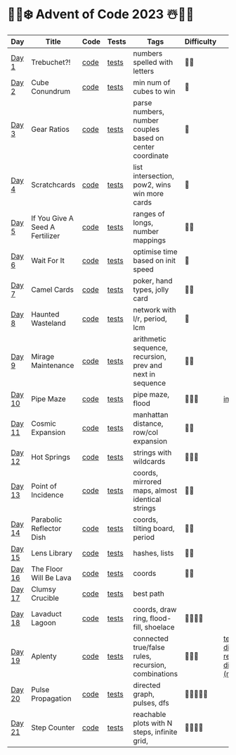 # 🎅🎄❄️ Advent of Code 2023 ☃️🎁🦌

| Day                                            | Title                           | Code                   | Tests                                                      | Tags                                                      | Difficulty     | Visual                                                                                                      |
|------------------------------------------------|---------------------------------|------------------------|------------------------------------------------------------|-----------------------------------------------------------|----------------|-------------------------------------------------------------------------------------------------------------|
| [Day 1](https://adventofcode.com/2023/day/1)   | Trebuchet?!                     | [code](day01/Day1.kt)  | [tests](../../../test/kotlin/aoc2023/day01/Day1KtTest.kt)  | numbers spelled with letters                              | 🍪🍪           |                                                                                                             |
| [Day 2](https://adventofcode.com/2023/day/2)   | Cube Conundrum                  | [code](day02/Day2.kt)  | [tests](../../../test/kotlin/aoc2023/day02/Day2KtTest.kt)  | min num of cubes to win                                   | 🍪️            |                                                                                                             |
| [Day 3](https://adventofcode.com/2023/day/3)   | Gear Ratios                     | [code](day03/Day3.kt)  | [tests](../../../test/kotlin/aoc2023/day03/Day3KtTest.kt)  | parse numbers, number couples based on center coordinate  | 🍪️            |                                                                                                             |
| [Day 4](https://adventofcode.com/2023/day/4)   | Scratchcards                    | [code](day04/Day4.kt)  | [tests](../../../test/kotlin/aoc2023/day04/Day4KtTest.kt)  | list intersection, pow2, wins win more cards              | 🍪             |                                                                                                             |
| [Day 5](https://adventofcode.com/2023/day/5)   | If You Give A Seed A Fertilizer | [code](day05/Day5.kt)  | [tests](../../../test/kotlin/aoc2023/day05/Day5KtTest.kt)  | ranges of longs, number mappings                          | 🍪🍪           |                                                                                                             |
| [Day 6](https://adventofcode.com/2023/day/6)   | Wait For It                     | [code](day06/Day6.kt)  | [tests](../../../test/kotlin/aoc2023/day06/Day6KtTest.kt)  | optimise time based on init speed                         | 🍪             |                                                                                                             |
| [Day 7](https://adventofcode.com/2023/day/7)   | Camel Cards                     | [code](day07/Day7.kt)  | [tests](../../../test/kotlin/aoc2023/day07/Day7KtTest.kt)  | poker, hand types, jolly card                             | 🍪🍪           |                                                                                                             |
| [Day 8](https://adventofcode.com/2023/day/8)   | Haunted Wasteland               | [code](day08/Day8.kt)  | [tests](../../../test/kotlin/aoc2023/day08/Day8KtTest.kt)  | network with l/r, period, lcm                             | 🍪             |                                                                                                             |
| [Day 9](https://adventofcode.com/2023/day/9)   | Mirage Maintenance              | [code](day09/Day9.kt)  | [tests](../../../test/kotlin/aoc2023/day09/Day9KtTest.kt)  | arithmetic sequence, recursion, prev and next in sequence | 🍪🍪           |                                                                                                             |
| [Day 10](https://adventofcode.com/2023/day/10) | Pipe Maze                       | [code](day10/Day10.kt) | [tests](../../../test/kotlin/aoc2023/day10/Day10KtTest.kt) | pipe maze, flood                                          | 🍪🍪🍪         | [image](day10/render/day10.webp)                                                                            |
| [Day 11](https://adventofcode.com/2023/day/11) | Cosmic Expansion                | [code](day11/Day11.kt) | [tests](../../../test/kotlin/aoc2023/day11/Day11KtTest.kt) | manhattan distance, row/col expansion                     | 🍪🍪           |                                                                                                             |
| [Day 12](https://adventofcode.com/2023/day/12) | Hot Springs                     | [code](day12/Day12.kt) | [tests](../../../test/kotlin/aoc2023/day12/Day12KtTest.kt) | strings with wildcards                                    | 🍪🍪🍪         |                                                                                                             |
| [Day 13](https://adventofcode.com/2023/day/13) | Point of Incidence              | [code](day13/Day13.kt) | [tests](../../../test/kotlin/aoc2023/day13/Day13KtTest.kt) | coords, mirrored maps, almost identical strings           | 🍪🍪️          |                                                                                                             |
| [Day 14](https://adventofcode.com/2023/day/14) | Parabolic Reflector Dish        | [code](day14/Day14.kt) | [tests](../../../test/kotlin/aoc2023/day14/Day14KtTest.kt) | coords, tilting board, period                             | 🍪🍪️          |                                                                                                             |
| [Day 15](https://adventofcode.com/2023/day/15) | Lens Library                    | [code](day15/Day15.kt) | [tests](../../../test/kotlin/aoc2023/day15/Day15KtTest.kt) | hashes, lists                                             | 🍪🍪️          |                                                                                                             |
| [Day 16](https://adventofcode.com/2023/day/16) | The Floor Will Be Lava          | [code](day16/Day16.kt) | [tests](../../../test/kotlin/aoc2023/day16/Day16KtTest.kt) | coords                                                    | 🍪🍪️          |                                                                                                             |
| [Day 17](https://adventofcode.com/2023/day/17) | Clumsy Crucible                 | [code](day17/Day17.kt) | [tests](../../../test/kotlin/aoc2023/day17/Day17KtTest.kt) | best path                                                 |                |                                                                                                             |
| [Day 18](https://adventofcode.com/2023/day/18) | Lavaduct Lagoon                 | [code](day18/Day18.kt) | [tests](../../../test/kotlin/aoc2023/day18/Day18KtTest.kt) | coords, draw ring, flood-fill, shoelace                   | 🍪🍪️🍪🍪      |                                                                                                             |
| [Day 19](https://adventofcode.com/2023/day/19) | Aplenty                         | [code](day19/Day19.kt) | [tests](../../../test/kotlin/aoc2023/day19/Day19KtTest.kt) | connected true/false rules, recursion, combinations       | 🍪🍪️🍪        | [test input diagram](day19/render/testInput.png) - [real input diagram (monstrous)](day19/render/input.png) |
| [Day 20](https://adventofcode.com/2023/day/20) | Pulse Propagation               | [code](day20/Day20.kt) | [tests](../../../test/kotlin/aoc2023/day20/Day20KtTest.kt) | directed graph, pulses, dfs                               | 🍪🍪️🍪️🍪️🍪️ |                                                                                                             |
| [Day 21](https://adventofcode.com/2023/day/21) | Step Counter                    | [code](day21/Day21.kt) | [tests](../../../test/kotlin/aoc2023/day21/Day21KtTest.kt) | reachable plots with N steps, infinite grid,              | 🍪🍪️🍪🍪️     |                                                                                                             |

[//]: # (| [Day 22]&#40;https://adventofcode.com/2023/day/22&#41; | Monkey Map               | [code]&#40;day22/Day22.kt&#41; | [tests]&#40;../../../test/kotlin/aoc2023/day22/Day22KtTest.kt&#41; | 2d map of a cube, move to sides    | 🍪🍪️🍪️    | <img src="day22/notes/day22.jpg" alt="Day 22 - meme" width="240"/>                                                                                                                                                                                                                                                                                                                         |)

[//]: # (| [Day 23]&#40;https://adventofcode.com/2023/day/23&#41; | Unstable Diffusion       | [code]&#40;day23/Day23.kt&#41; | [tests]&#40;../../../test/kotlin/aoc2023/day23/Day23KtTest.kt&#41; | coords, elfs moving NSWE           | 🍪🍪️🍪️    |                                                                                                                                                                                                                                                                                                                                                                                            |)

[//]: # (| [Day 24]&#40;https://adventofcode.com/2023/day/24&#41; | Blizzard Basin           | [code]&#40;day24/Day24.kt&#41; | [tests]&#40;../../../test/kotlin/aoc2023/day24/Day24KtTest.kt&#41; | blizzards moving, bfs              | 🍪🍪️🍪️    |                                                                                                                                                                                                                                                                                                                                                                                            |)

[//]: # (| [Day 25]&#40;https://adventofcode.com/2023/day/25&#41; | Full of Hot Air          | [code]&#40;day25/Day25.kt&#41; | [tests]&#40;../../../test/kotlin/aoc2023/day25/Day25KtTest.kt&#41; | Sea cucumbers moving linearly      | 🍪🍪️🍪️    |                                                                                                                                                                                                                                                                                                                                                                                            |)
